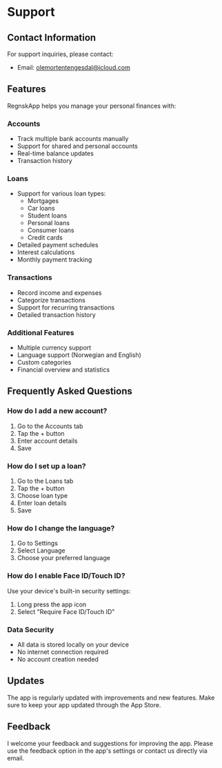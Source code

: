 # Support

## Contact Information
For support inquiries, please contact:
- Email: olemortentengesdal@icloud.com

## Features
RegnskApp helps you manage your personal finances with:

### Accounts
- Track multiple bank accounts manually
- Support for shared and personal accounts
- Real-time balance updates
- Transaction history

### Loans
- Support for various loan types:
  - Mortgages
  - Car loans
  - Student loans
  - Personal loans
  - Consumer loans
  - Credit cards
- Detailed payment schedules
- Interest calculations
- Monthly payment tracking

### Transactions
- Record income and expenses
- Categorize transactions
- Support for recurring transactions
- Detailed transaction history

### Additional Features
- Multiple currency support
- Language support (Norwegian and English)
- Custom categories
- Financial overview and statistics

## Frequently Asked Questions

### How do I add a new account?
1. Go to the Accounts tab
2. Tap the + button
3. Enter account details
4. Save

### How do I set up a loan?
1. Go to the Loans tab
2. Tap the + button
3. Choose loan type
4. Enter loan details
5. Save

### How do I change the language?
1. Go to Settings
2. Select Language
3. Choose your preferred language

### How do I enable Face ID/Touch ID?
Use your device's built-in security settings:
1. Long press the app icon
2. Select "Require Face ID/Touch ID"

### Data Security
- All data is stored locally on your device
- No internet connection required
- No account creation needed

## Updates
The app is regularly updated with improvements and new features. Make sure to keep your app updated through the App Store.

## Feedback
I welcome your feedback and suggestions for improving the app. Please use the feedback option in the app's settings or contact us directly via email. 
